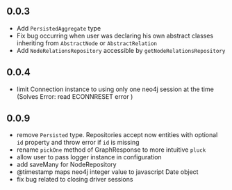 ## 0.0.3
- Add ```PersistedAggregate``` type 
- Fix bug occurring when user was declaring his own abstract classes inheriting from ```AbstractNode``` or ```AbstractRelation```
- Add ```NodeRelationsRepository``` accessible by ```getNodeRelationsRepository```

 ## 0.0.4 
 - limit Connection instance to using only one neo4j session at the time (Solves Error: read ECONNRESET error )
 
 ## 0.0.9
 - remove ```Persisted``` type. Repositories accept now entities with optional ```id``` property
  and throw error if ```id``` is missing
 - rename ```pickOne``` method of GraphResponse to more intuitive ```pluck```
 - allow user to pass logger instance in configuration 
 - add saveMany for NodeRepository
 - @timestamp maps neo4j integer value to javascript Date object
 - fix bug related to closing driver sessions